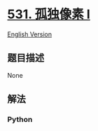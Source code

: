 # [531. 孤独像素 I](https://leetcode-cn.com/problems/lonely-pixel-i)

[English Version](/leetcode/0500-0599/0531.Lonely%20Pixel%20I/README_EN.md)

## 题目描述

<!-- 这里写题目描述 -->

None

## 解法

<!-- 这里可写通用的实现逻辑 -->

<!-- tabs:start -->

### **Python**

<!-- 这里可写当前语言的特殊实现逻辑 -->

```python

```

<!-- tabs:end -->

